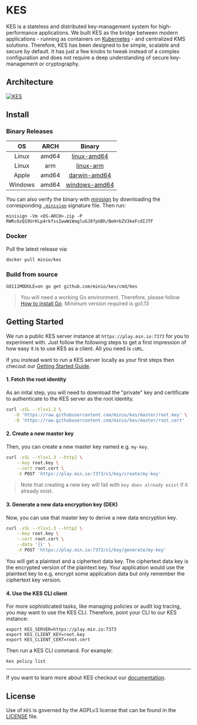 # KES
KES is a stateless and distributed key-management system for high-performance applications. We built KES as the bridge between modern applications - running as containers on [Kubernetes](https://kubernetes.io) - and centralized KMS solutions. Therefore, KES has been designed to be simple, scalable and secure by default. It has just a few knobs to tweak instead of a complex configuration and does not require a deep understanding of secure key-management or cryptography.

## Architecture
[![KES](https://raw.githubusercontent.com/minio/kes/master/.github/arch.png)](https://min.io)

## Install 

### Binary Releases

| OS      | ARCH  | Binary            |
|:-------:|:-----:|:-----------------:|
| Linux   | amd64 | [linux-amd64](https://github.com/minio/kes/releases/latest/download/linux-amd64.zip)
| Linux   | arm   | [linux-arm](https://github.com/minio/kes/releases/latest/download/linux-arm.zip)
| Apple   | amd64 | [darwin-amd64](https://github.com/minio/kes/releases/latest/download/darwin-amd64.zip)
| Windows | amd64 | [windows-amd64](https://github.com/minio/kes/releases/latest/download/windows-amd64.zip)

You can also verify the binary with [minisign](https://jedisct1.github.io/minisign/) by downloading the corresponding [`.minisign`](https://github.com/minio/kes/releases/latest) signature file. Then run:
```
minisign -Vm <OS-ARCH>.zip -P RWRcOzQ19UrKLp4rkfssIwwWiWagluGJ8fpUBh/BeH+bZV3keFcdIJTF
```

### Docker

Pull the latest release via:
```
docker pull minio/kes
```

### Build from source

```
GO111MODULE=on go get github.com/minio/kes/cmd/kes
```
> You will need a working Go environment. Therefore, please follow [How to install Go](https://golang.org/doc/install). 
> Minimum version required is go1.13

## Getting Started

We run a public KES server instance at `https://play.min.io:7373` for you to experiment with.
Just follow the following steps to get a first impression of how easy it is to use KES as a client.
All you need is `cURL`.

If you instead want to run a KES server locally as your first steps then checout our
[Getting Started Guide](https://github.com/minio/kes/wiki/Getting-Started).

#### 1. Fetch the root identity

As an inital step, you will need to download the "private" key and certificate
to authenticate to the KES server as the root identity.
```sh
curl -sSL --tlsv1.2 \
   -O 'https://raw.githubusercontent.com/minio/kes/master/root.key' \
   -O 'https://raw.githubusercontent.com/minio/kes/master/root.cert'
```

#### 2. Create a new master key

Then, you can create a new master key named e.g. `my-key`.
```sh
curl -sSL --tlsv1.3 --http2 \
    --key root.key \
    --cert root.cert \
    -X POST 'https://play.min.io:7373/v1/key/create/my-key'
```
> Note that creating a new key will fail with `key does already exist` if it already exist.

#### 3. Generate a new data encryption key (DEK)

Now, you can use that master key to derive a new data encryption key.
```sh
curl -sSL --tlsv1.3 --http2 \
    --key root.key \
    --cert root.cert \
    --data '{}' \
    -X POST 'https://play.min.io:7373/v1/key/generate/my-key'
```
You will get a plaintext and a ciphertext data key. The ciphertext data
key is the encrypted version of the plaintext key. Your application would
use the plaintext key to e.g. encrypt some application data but only remember
the ciphertext key version.

#### 4. Use the KES CLI client

For more sophisticated tasks, like managing policies or audit log tracing, you
may want to use the KES CLI. Therefore, point your CLI to our KES instance:
```
export KES_SERVER=https://play.min.io:7373
export KES_CLIENT_KEY=root.key
export KES_CLIENT_CERT=root.cert
```

Then run a KES CLI command. For example:
```
kes policy list
```

***

If you want to learn more about KES checkout our [documentation](https://github.com/minio/kes/wiki).

## License
Use of `KES` is governed by the AGPLv3 license that can be found in the [LICENSE](./LICENSE) file.
